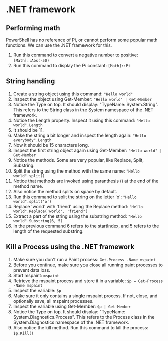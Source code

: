# .NET framework

## Performing math
PowerShell has no reference of Pi, or cannot perform some popular math functions. We can use the .NET framework for this.
1. Run this command to convert a negative number to positive: ```[Math]::Abs(-50)```
1. Run this command to display the Pi constant: ```[Math]::Pi```


## String handling
1. Create a string object using this command: ```"Hello world"```
1. Inspect the object using Get-Member: ```"Hello world" | Get-Member```
1. Notice the Type on top. It should display: "TypeName: System.String". This refers to the String class in the System namespace of the .NET framework.
1. Notice the Length property. Inspect it using this command: ```"Hello world".Length```
1. It should be 11.
1. Make the string a bit longer and inspect the length again: ```"Hello everybody".Length```
1. Now it should be 15 characters long.
1. Inspect the first string object again using Get-Member: ```"Hello world" | Get-Member```
1. Notice the methods. Some are very popular, like Replace, Split, Substring.
1. Split the string using the method with the same name: ```"Hello world".split()```
1. Notice that methods are invoked using paranthesis () at the end of the method name.
1. Also notice the method splits on space by default.
1. Run this command to split the string on the letter 'o': ```"Hello world".split('o')```
1. Replace 'world' with 'friend' using the Replace method: ```"Hello world".Replace('world', 'friend')```
1. Extract a part of the string using the substring method: ```"Hello world".Substring(6, 5)```
1. In the previous command 6 refers to the startIndex, and 5 refers to the length of the requested substring.


## Kill a Process using the .NET framework
1. Make sure you don't run a Paint process: ```Get-Process -Name mspaint```
1. Before you continue, make sure you close all running paint processes to prevent data loss.
1. Start mspaint: ```mspaint```
1. Retrieve the mspaint process and store it in a variable: ```$p = Get-Process -Name mspaint```
1. Inspect the variable: ```$p```
1. Make sure it only contains a single mspaint process. If not, close, and optionally save, all mspaint processes.
1. Inspect the variable using Get-Member: ```$p | Get-Member```
1. Notice the Type on top. It should display: "TypeName: System.Diagnostics.Process". This refers to the Process class in the System.Diagnostics namespace of the .NET framework.
1. Also notice the kill method. Run this command to kill the process: ```$p.Kill()```
